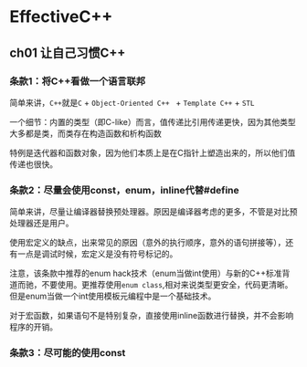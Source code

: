 # EffectiveC++

## ch01 让自己习惯C++

### 条款1：将C++看做一个语言联邦

简单来讲，`C++`就是`C` + `Object-Oriented C++ ` + `Template C++` + `STL`

一个细节：内置的类型（即C-like）而言，值传递比引用传递更快，因为其他类型大多都是类，而类存在构造函数和析构函数

特例是迭代器和函数对象，因为他们本质上是在C指针上塑造出来的，所以他们值传递也很快。

### 条款2：尽量会使用const，enum，inline代替#define

简单来讲，尽量让编译器替换预处理器。原因是编译器考虑的更多，不管是对比预处理器还是用户。

使用宏定义的缺点，出来常见的原因（意外的执行顺序，意外的语句拼接等），还有一点是调试时候，宏定义是没有符号标记的。

注意，该条款中推荐的enum hack技术（enum当做int使用）与新的C++标准背道而驰，不要使用。更推荐使用`enum class`,相对来说类型更安全，代码更清晰。但是enum当做一个int使用模板元编程中是一个基础技术。

对于宏函数，如果语句不是特别复杂，直接使用inline函数进行替换，并不会影响程序的开销。

### 条款3：尽可能的使用const


